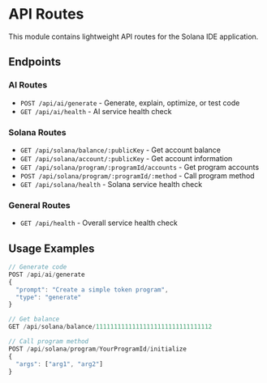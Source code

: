 # API Routes

This module contains lightweight API routes for the Solana IDE application.

## Endpoints

### AI Routes
- `POST /api/ai/generate` - Generate, explain, optimize, or test code
- `GET /api/ai/health` - AI service health check

### Solana Routes
- `GET /api/solana/balance/:publicKey` - Get account balance
- `GET /api/solana/account/:publicKey` - Get account information
- `GET /api/solana/program/:programId/accounts` - Get program accounts
- `POST /api/solana/program/:programId/:method` - Call program method
- `GET /api/solana/health` - Solana service health check

### General Routes
- `GET /api/health` - Overall service health check

## Usage Examples

```typescript
// Generate code
POST /api/ai/generate
{
  "prompt": "Create a simple token program",
  "type": "generate"
}

// Get balance
GET /api/solana/balance/11111111111111111111111111111112

// Call program method
POST /api/solana/program/YourProgramId/initialize
{
  "args": ["arg1", "arg2"]
}
```
